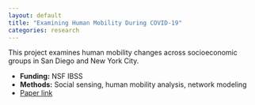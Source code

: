```yaml
---
layout: default
title: "Examining Human Mobility During COVID-19"
categories: research
---
```


This project examines human mobility changes across socioeconomic groups in San Diego and New York City.

- **Funding:** NSF IBSS  
- **Methods:** Social sensing, human mobility analysis, network modeling  
- [Paper link](https://doi.org/10.1007/s43762-024-00133-1)
